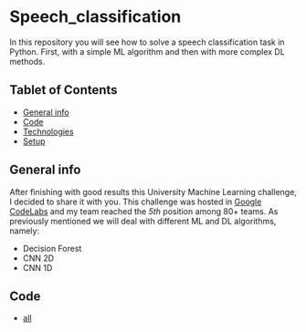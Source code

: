 # Speech_classification
In this repository you will see how to solve a speech classification task in Python. First, with a simple ML algorithm and then with more complex DL methods.

## Tablet of Contents
* [General info](#general-info)
* [Code](#code)
* [Technologies](#technologies)
* [Setup](#setup)

## General info
After finishing with good results this University Machine Learning challenge, I decided to share it with you. This challenge was hosted in [Google CodeLabs](https://codelabs.developers.google.com) and my team reached the *5th* position among 80+ teams. As previously mentioned we will deal with different ML and DL algorithms, namely:

* Decision Forest
* CNN 2D
* CNN 1D

## Code
* [all](/code/Speech_recognizition.ipynb)
